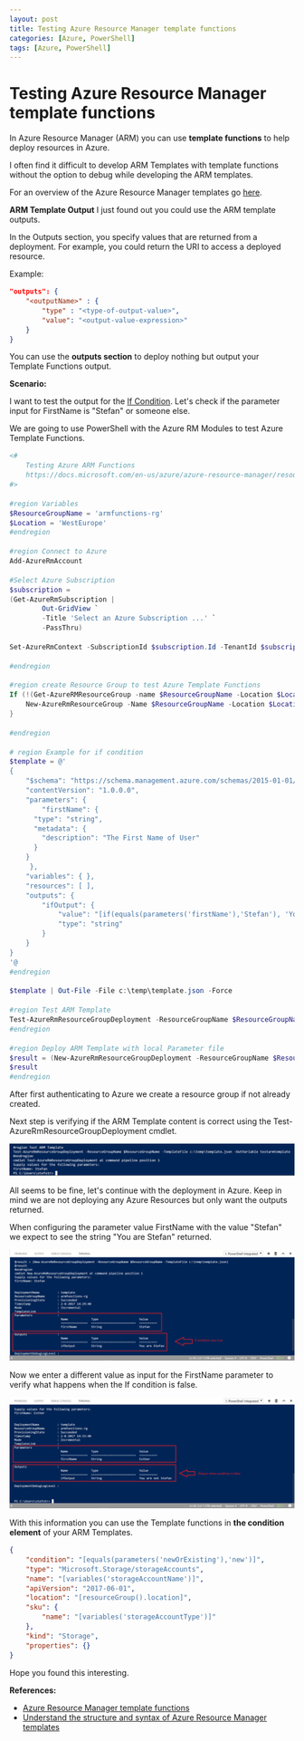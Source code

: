 ```yaml
---
layout: post
title: Testing Azure Resource Manager template functions
categories: [Azure, PowerShell]
tags: [Azure, PowerShell]
---
```

# Testing Azure Resource Manager template functions

In Azure Resource Manager (ARM) you can use **template functions** to help deploy resources in Azure.

I often find it difficult to develop ARM Templates with template functions without the option to debug while developing the ARM templates.

For an overview of the Azure Resource Manager templates go <a href="https://docs.microsoft.com/en-us/azure/azure-resource-manager/resource-group-template-functions" target="_blank">here</a>.

**ARM Template Output**
I just found out you could use the ARM template outputs.

In the Outputs section, you specify values that are returned from a deployment. For example, you could return the URI to access a deployed resource.

Example:
```json
"outputs": {
    "<outputName>" : {
        "type" : "<type-of-output-value>",
        "value": "<output-value-expression>"
    }
}
```

You can use the **outputs section** to deploy nothing but output your Template Functions output.

**Scenario:**

I want to test the output for the <a href="https://docs.microsoft.com/en-us/azure/azure-resource-manager/resource-group-template-functions-logical#if" target="_blank">If Condition</a>. Let's check if the parameter input for FirstName is "Stefan" or someone else.

We are going to use PowerShell with the Azure RM Modules to test Azure Template Functions.

```powershell
<#
    Testing Azure ARM Functions
    https://docs.microsoft.com/en-us/azure/azure-resource-manager/resource-group-template-functions
#>

#region Variables
$ResourceGroupName = 'armfunctions-rg'
$Location = 'WestEurope'
#endregion

#region Connect to Azure
Add-AzureRmAccount
 
#Select Azure Subscription
$subscription = 
(Get-AzureRmSubscription |
        Out-GridView `
        -Title 'Select an Azure Subscription ...' `
        -PassThru)
 
Set-AzureRmContext -SubscriptionId $subscription.Id -TenantId $subscription.TenantID

#endregion

#region create Resource Group to test Azure Template Functions
If (!(Get-AzureRMResourceGroup -name $ResourceGroupName -Location $Location -ErrorAction SilentlyContinue)) {
    New-AzureRmResourceGroup -Name $ResourceGroupName -Location $Location
}

#endregion

# region Example for if condition
$template = @'
{
    "$schema": "https://schema.management.azure.com/schemas/2015-01-01/deploymentTemplate.json#",
    "contentVersion": "1.0.0.0",
    "parameters": {
        "firstName": {
      "type": "string",
      "metadata": {
        "description": "The First Name of User"
      }
    }
     },
    "variables": { },
    "resources": [ ],
    "outputs": {
        "ifOutput": {
            "value": "[if(equals(parameters('firstName'),'Stefan'), 'You are Stefan', 'You are not Stefan')]",
            "type": "string"
        }
    }
}
'@
#endregion

$template | Out-File -File c:\temp\template.json -Force

#region Test ARM Template
Test-AzureRmResourceGroupDeployment -ResourceGroupName $ResourceGroupName -TemplateFile c:\temp\template.json -OutVariable testarmtemplate
#endregion

#region Deploy ARM Template with local Parameter file
$result = (New-AzureRmResourceGroupDeployment -ResourceGroupName $ResourceGroupName -TemplateFile c:\temp\template.json)
$result
#endregion
```
After first authenticating to Azure we create a resource group if not already created.

Next step is verifying if the ARM Template content is correct using the Test-AzureRmResourceGroupDeployment cmdlet.

![](/assets/testarmtemplate.png)

All seems to be fine, let's continue with the deployment in Azure. Keep in mind we are not deploying any Azure Resources but only want the outputs returned.

When configuring the parameter value FirstName with the value "Stefan" we expect to see the string "You are Stefan" returned.

![](/assets/outputtrue.png)

Now we enter a different value as input for the FirstName parameter to verify what happens when the If condition is false.

![](/assets/outputfalse.png)

With this information you can use the Template functions in **the condition element** of your ARM Templates.

```json
{
    "condition": "[equals(parameters('newOrExisting'),'new')]",
    "type": "Microsoft.Storage/storageAccounts",
    "name": "[variables('storageAccountName')]",
    "apiVersion": "2017-06-01",
    "location": "[resourceGroup().location]",
    "sku": {
        "name": "[variables('storageAccountType')]"
    },
    "kind": "Storage",
    "properties": {}
}
```

Hope you found this interesting.

**References:**
* <a href="https://docs.microsoft.com/en-us/azure/azure-resource-manager/resource-group-template-functions" target="_blank">Azure Resource Manager template functions</a>
* <a href="https://docs.microsoft.com/en-us/azure/azure-resource-manager/resource-group-authoring-templates" target="_blank">Understand the structure and syntax of Azure Resource Manager templates</a>

